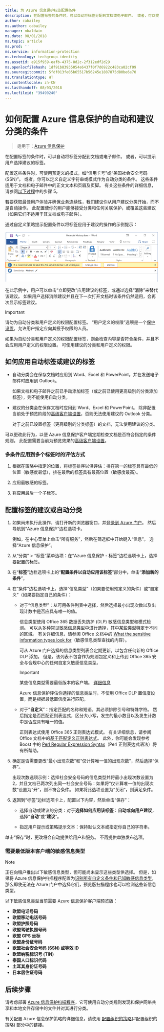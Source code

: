 ```yaml
---
title: 为 Azure 信息保护标签配置条件
description: 在配置标签的条件时，可以自动将标签分配到文档或电子邮件。 或者，可以提示用户选择建议的标签。
author: cabailey
ms.author: cabailey
manager: mbaldwin
ms.date: 08/01/2018
ms.topic: article
ms.prod: ''
ms.service: information-protection
ms.technology: techgroup-identity
ms.assetid: e915f959-eafb-4375-8d2c-2f312edf2d29
ms.openlocfilehash: 1df91b83935054e6437f0f7d6922c483ca02cf09
ms.sourcegitcommit: 5fdf013fe05b65517b56245e1807875d80be6e70
ms.translationtype: HT
ms.contentlocale: zh-CN
ms.lasthandoff: 08/03/2018
ms.locfileid: "39490240"
---
```

# <a name="how-to-configure-conditions-for-automatic-and-recommended-classification-for-azure-information-protection"></a>如何配置 Azure 信息保护的自动和建议分类的条件

>适用于：[Azure 信息保护](https://azure.microsoft.com/pricing/details/information-protection)

在配置标签的条件时，可以自动将标签分配到文档或电子邮件。 或者，可以提示用户选择建议的标签。 

配置这些条件时，可使用预定义的模式，如“信用卡号”或“美国社会安全号码 (SSN)”。 或者，你可以定义自定义字符串或模式作为自动分类的条件。 这些条件适用于文档和电子邮件中的正文文本和页眉及页脚。 有关这些条件的详细信息，请参阅[以下过程](#to-configure-recommended-or-automatic-classification-for-a-label)中的步骤 5。

若要获取最佳用户体验并确保业务连续性，我们建议你从用户建议分类开始，而不是自动操作。 此配置使你的用户能够接受分类和任何关联保护，或覆盖这些建议（如果它们不适用于其文档或电子邮件）。

通过自定义策略提示配置条件以将标签应用于建议的操作的示例提示：

![Azure 信息保护检测和建议](./media/info-protect-recommend-calloutsv2.png)

在此示例中，用户可以单击“立即更改”应用建议的标签，或通过选择“消除”来替代该建议。 如果用户选择消除建议并且在下一次打开文档时该条件仍然适用，会再次显示标签建议。 

> [!IMPORTANT]
>请勿为自动分类和用户定义的权限配置标签。 “用户定义的权限”选项是一个[保护设置](configure-policy-protection.md)，允许用户指定应向其授予权限的人员。
>
>如果为自动分类和用户定义的权限配置标签，则会检查内容是否符合条件，并且不会应用用户定义的权限设置。 可使用建议的分类和用户定义的权限。

## <a name="how-automatic-or-recommended-labels-are-applied"></a>如何应用自动标签或建议的标签

- 自动分类会在保存文档时应用到 Word、Excel 和 PowerPoint，并在发送电子邮件时应用到 Outlook。 
    
    如果文档和电子邮件之前已手动添加标签（或之前已使用更高级别的分类添加标签），则不能使用自动分类。 

- 建议的分类会在保存文档时应用到 Word、Excel 和 PowerPoint。 除非配置当前处于预览阶段的[高级客户端设置](./rms-client/client-admin-guide-customizations.md#enable-recommended-classification-in-outlook)，否则无法使用建议的 Outlook 分类。
    
    对于之前已设置标签（更高级别的分类标签）的文档，无法使用建议的分类。 

可以更改此行为，以便 Azure 信息保护客户端定期检查文档是否符合指定的条件规则。 此配置需要当前为预览效果的[高级客户端设置](./rms-client/client-admin-guide-customizations.md#turn-on-classification-to-run-continuously-in-the-background)。

### <a name="how-multiple-conditions-are-evaluated-when-they-apply-to-more-than-one-label"></a>多条件应用到多个标签时的评估方式

1. 根据在策略中指定的位置，将标签排序以供评估：排在第一的标签具有最低的位置（敏感度最低），排在最后的标签具有最高位置（敏感度最高）。

2. 应用最敏感的标签。
 
3. 将应用最后一个子标签。


## <a name="to-configure-recommended-or-automatic-classification-for-a-label"></a>配置标签的建议或自动分类

1. 如果尚未执行此操作，请打开新的浏览器窗口，并[登录到 Azure 门户](configure-policy.md#signing-in-to-the-azure-portal)。 然后导航到“Azure 信息保护”边栏选项卡。 
    
    例如，在中心菜单上单击“所有服务”，然后在筛选框中开始键入“信息”。 选择“Azure 信息保护”。

2. 从“分类” > “标签”菜单选项：在“Azure 信息保护 - 标签”边栏选项卡上，选择要配置的标签。

3. 在“**标签**”边栏选项卡上的“**配置条件以自动应用该标签**”部分中，单击“**添加新的条件**”。

4. 在“条件”边栏选项卡上，选择“信息类型”（如果要使用预定义的条件）或“自定义”（如果要指定自己的条件）：
    - 对于“信息类型”：从可用条件列表中选择，然后选择最小出现次数以及出现计数中是否应具有唯一的值。
        
        信息类型使用 Office 365 数据丢失防护 (DLP) 敏感信息类型和模式检测。 可以从多种常见敏感信息类型中进行选择，其中某些类型特定于不同的区域。 有关详细信息，请参阅 Office 文档中的 [What the sensitive information types look for](https://support.office.com/article/What-the-sensitive-information-types-look-for-fd505979-76be-4d9f-b459-abef3fc9e86b)（敏感信息类型查找的内容）。
        
        可从 Azure 门户选择的信息类型列表会定期更新，以包含任何新的 Office DLP 添加。 但是，该列表不包含作为规则包定义和上传到 Office 365 安全与合规中心的任何自定义敏感信息类型。
        
        > [!IMPORTANT]
        > 某些信息类型需要最低版本的客户端。 [详细信息](#sensitive-information-types-that-require-a-minimum-version-of-the-client) 
        
        Azure 信息保护评估你选择的信息类型时，不使用 Office DLP 置信度设置，而是根据最低置信度进行匹配。
    
    - 对于“**自定义**”：指定匹配的名称和短语，其必须排除引号和特殊字符。 然后指定是否匹配正则表达式，区分大小写，发生的最小数目以及发生计数中是否应具有唯一的值。
        
        正则表达式使用 Office 365 正则表达式模式。 有关详细信息，请参阅 Office 文档中的[基于匹配定义正则表达式](https://technet.microsoft.com/library/jj674702(v=exchg.150).aspx#Anchor_2)。 此外，你可能会发现参考 Boost 中的 [Perl Regular Expression Syntax](http://www.boost.org/doc/libs/1_66_0/libs/regex/doc/html/boost_regex/syntax/perl_syntax.html)（Perl 正则表达式语法）将有所帮助。
        
5. 确定是否需要更改“最小出现次数”和“仅计算唯一值的出现次数”，然后选择“保存”。 
    
    出现次数选项示例：选择社会安全号码的信息类型并将最小出现次数设置为 2，并且文档已两次列出同一社会安全号码：如果将“仅计算唯一值的出现次数”设置为“开”，则不符合条件。 如果将此选项设置为“关闭”，则满足条件。

6. 返回到“标签”边栏选项卡上，配置以下内容，然后单击“保存”：
    
    - 选择自动或建议的分类：对于**选择如何应用该标签：自动或向用户建议**，选择“**自动**”或“**建议**”。
    
    - 指定用户提示或策略提示文本：保持默认文本或指定你自己的字符串。

单击“保存”时，更改将会自动提供给用户和服务。 不再提供单独发布选项。

### <a name="sensitive-information-types-that-require-a-minimum-version-of-the-client"></a>需要最低版本客户端的敏感信息类型

> [!NOTE]
> 正在向租户推出以下敏感信息类型，但可能尚未显示这些类型供选择。 但是，如果将 Azure 信息保护扫描程序配置为[识别所有自定义条件和已知敏感信息类型](deploy-aip-scanner.md#using-the-scanner-with-alternative-configurations)，那么即使无法在 Azure 门户中选择它们，预览版扫描程序也可以检测这些新信息类型。

以下敏感信息类型当前需要 Azure 信息保护客户端预览版：

- **欧盟电话号码**
- **欧盟移动电话号码**
- **欧盟护照号码**
- **欧盟驾驶执照号码**
- **欧盟 GPS 坐标**
- **欧盟身份证号码**
- **欧盟社会安全号码 (SSN) 或等效 ID**
- **欧盟纳税标识号 (TIN)**
- **泰国人口标识代码**
- **土耳其身份证号码**
- **日本居住证号码**


## <a name="next-steps"></a>后续步骤

请考虑部署 [Azure 信息保护扫描程序](deploy-aip-scanner.md)，它可使用自动分类规则发现和保护网络共享和本地文件存储中的文件并对其进行分类。  

有关配置 Azure 信息保护策略的详细信息，请使用 [配置组织的策略](configure-policy.md#configuring-your-organizations-policy)(#配置组织的策略) 部分中的链接。


